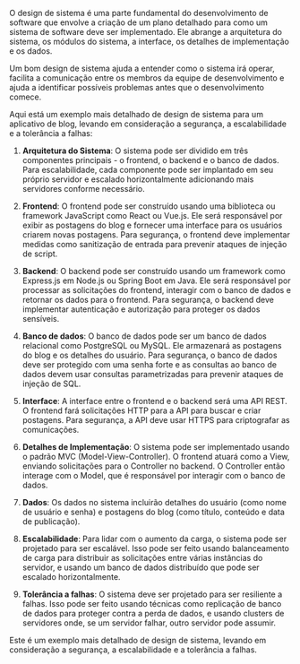 O design de sistema é uma parte fundamental do desenvolvimento de software que envolve a criação de um plano detalhado para como um sistema de software deve ser implementado. Ele abrange a arquitetura do sistema, os módulos do sistema, a interface, os detalhes de implementação e os dados.

Um bom design de sistema ajuda a entender como o sistema irá operar, facilita a comunicação entre os membros da equipe de desenvolvimento e ajuda a identificar possíveis problemas antes que o desenvolvimento comece.

Aqui está um exemplo mais detalhado de design de sistema para um aplicativo de blog, levando em consideração a segurança, a escalabilidade e a tolerância a falhas:

1. **Arquitetura do Sistema**: O sistema pode ser dividido em três componentes principais - o frontend, o backend e o banco de dados. Para escalabilidade, cada componente pode ser implantado em seu próprio servidor e escalado horizontalmente adicionando mais servidores conforme necessário.

2. **Frontend**: O frontend pode ser construído usando uma biblioteca ou framework JavaScript como React ou Vue.js. Ele será responsável por exibir as postagens do blog e fornecer uma interface para os usuários criarem novas postagens. Para segurança, o frontend deve implementar medidas como sanitização de entrada para prevenir ataques de injeção de script.

3. **Backend**: O backend pode ser construído usando um framework como Express.js em Node.js ou Spring Boot em Java. Ele será responsável por processar as solicitações do frontend, interagir com o banco de dados e retornar os dados para o frontend. Para segurança, o backend deve implementar autenticação e autorização para proteger os dados sensíveis.

4. **Banco de dados**: O banco de dados pode ser um banco de dados relacional como PostgreSQL ou MySQL. Ele armazenará as postagens do blog e os detalhes do usuário. Para segurança, o banco de dados deve ser protegido com uma senha forte e as consultas ao banco de dados devem usar consultas parametrizadas para prevenir ataques de injeção de SQL.

5. **Interface**: A interface entre o frontend e o backend será uma API REST. O frontend fará solicitações HTTP para a API para buscar e criar postagens. Para segurança, a API deve usar HTTPS para criptografar as comunicações.

6. **Detalhes de Implementação**: O sistema pode ser implementado usando o padrão MVC (Model-View-Controller). O frontend atuará como a View, enviando solicitações para o Controller no backend. O Controller então interage com o Model, que é responsável por interagir com o banco de dados.

7. **Dados**: Os dados no sistema incluirão detalhes do usuário (como nome de usuário e senha) e postagens do blog (como título, conteúdo e data de publicação).

8. **Escalabilidade**: Para lidar com o aumento da carga, o sistema pode ser projetado para ser escalável. Isso pode ser feito usando balanceamento de carga para distribuir as solicitações entre várias instâncias do servidor, e usando um banco de dados distribuído que pode ser escalado horizontalmente.

9. **Tolerância a falhas**: O sistema deve ser projetado para ser resiliente a falhas. Isso pode ser feito usando técnicas como replicação de banco de dados para proteger contra a perda de dados, e usando clusters de servidores onde, se um servidor falhar, outro servidor pode assumir.

Este é um exemplo mais detalhado de design de sistema, levando em consideração a segurança, a escalabilidade e a tolerância a falhas.
